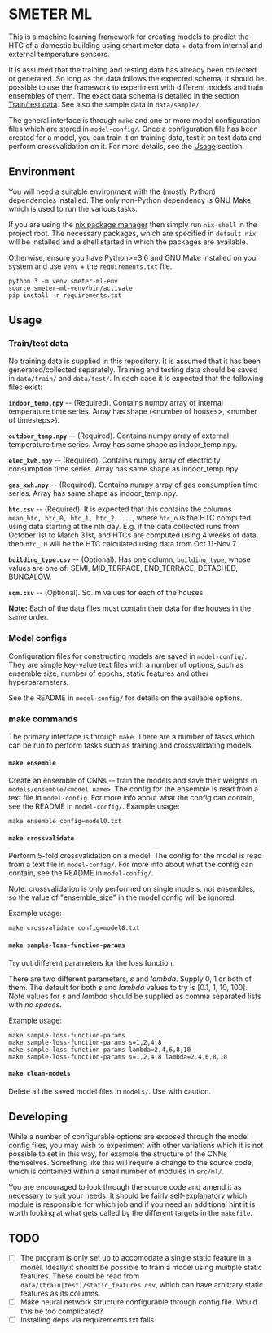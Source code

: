 # SMETER ML

This is a machine learning framework for creating models to predict the HTC of a domestic building using smart meter data + data from internal and external temperature sensors.

It is assumed that the training and testing data has already been collected or generated. So long as the data follows the expected schema, it should be possible to use the framework to experiment with different models and train ensembles of them. The exact data schema is detailed in the section [Train/test data](#train-test-data). See also the sample data in `data/sample/`.

The general interface is through `make` and one or more model configuration files which are stored in `model-config/`. Once a configuration file has been created for a model, you can train it on training data, test it on test data and perform crossvalidation on it. For more details, see the [Usage](#usage) section.

## Environment

You will need a suitable environment with the (mostly Python) dependencies installed. The only non-Python dependency is GNU Make, which is used to run the various tasks.

If you are using the [nix package manager](https://nixos.org) then simply run `nix-shell` in the project root. The necessary packages, which are specified in `default.nix` will be installed and a shell started in which the packages are available.

Otherwise, ensure you have Python>=3.6 and GNU Make installed on your system and use `venv` + the `requirements.txt` file.
```
python 3 -m venv smeter-ml-env
source smeter-ml-venv/bin/activate
pip install -r requirements.txt
```

## Usage

### Train/test data

No training data is supplied in this repository. It is assumed that it has been generated/collected separately. Training and testing data should be saved in `data/train/` and `data/test/`. In each case it is expected that the following files exist:

**`indoor_temp.npy`** -- (Required). Contains numpy array of internal temperature time series. Array has shape (\<number of houses\>, \<number of timesteps\>).

**`outdoor_temp.npy`** -- (Required). Contains numpy array of external temperature time series. Array has same shape as indoor_temp.npy.

**`elec_kwh.npy`** -- (Required). Contains numpy array of electricity consumption time series. Array has same shape as indoor_temp.npy.

**`gas_kwh.npy`** -- (Required). Contains numpy array of gas consumption time series. Array has same shape as indoor_temp.npy.

**`htc.csv`** -- (Required). It is expected that this contains the columns `mean_htc, htc_0, htc_1, htc_2, ...`, where `htc_n` is the HTC computed using data starting at the nth day. E.g. if the data collected runs from October 1st to March 31st, and HTCs are computed using 4 weeks of data, then `htc_10` will be the HTC calculated using data from Oct 11-Nov 7.

**`building_type.csv`** -- (Optional). Has one column, `building_type`, whose values are one of: SEMI, MID_TERRACE, END_TERRACE, DETACHED, BUNGALOW.

**`sqm.csv`** -- (Optional). Sq. m values for each of the houses.

**Note:** Each of the data files must contain their data for the houses in the same order.

### Model configs

Configuration files for constructing models are saved in `model-config/`. They are simple key-value text files with a number of options, such as ensemble size, number of epochs, static features and other hyperparameters.

See the README in `model-config/` for details on the available options.

### make commands

The primary interface is through `make`. There are a number of tasks which can be run to perform tasks such as training and crossvalidating models.

#### `make ensemble`
Create an ensemble of CNNs -- train the models and save their weights in `models/ensemble/<model name>`.
The config for the ensemble is read from a text file in `model-config`. For more info about what the config can contain, see the README in `model-config/`.
Example usage:
```
make ensemble config=model0.txt
```

#### `make crossvalidate`

Perform 5-fold crossvalidation on a model.
The config for the model is read from a text file in `model-config/`. For more info about what the
config can contain, see the README in `model-config/`.

Note: crossvalidation is only performed on single models, not ensembles, so the value of "ensemble_size"
in the model config will be ignored.

Example usage:
```
make crossvalidate config=model0.txt
```

#### `make sample-loss-function-params`

Try out different parameters for the loss function.

There are two different parameters, _s_ and _lambda_. Supply 0, 1 or both of them. The default for both _s_ and _lambda_ values to try is [0.1, 1, 10, 100]. Note values for _s_ and _lambda_ should be supplied as comma separated lists with *no spaces*.

Example usage:
```
make sample-loss-function-params
make sample-loss-function-params s=1,2,4,8
make sample-loss-function-params lambda=2,4,6,8,10
make sample-loss-function-params s=1,2,4,8 lambda=2,4,6,8,10
```

#### `make clean-models`
Delete all the saved model files in `models/`. Use with caution.


## Developing

While a number of configurable options are exposed through the model config files, you may wish to experiment with other variations which it is not possible to set in this way, for example the structure of the CNNs themselves. Something like this will require a change to the source code, which is contained within a small number of modules in `src/ml/`.

You are encouraged to look through the source code and amend it as necessary to suit your needs. It should be fairly self-explanatory which module is responsible for which job and if you need an additional hint it is worth looking at what gets called by the different targets in the `makefile`.

## TODO

- [ ] The program is only set up to accomodate a single static feature in a model. Ideally it should be possible to train a model using multiple static features. These could be read from `data/(train|test)/static_features.csv`, which can have arbitrary static features as its columns.
- [ ] Make neural network structure configurable through config file. Would this be too complicated?
- [ ] Installing deps via requirements.txt fails.
